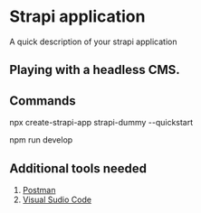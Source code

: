 # Strapi application

A quick description of your strapi application
## Playing with a headless CMS.
## Commands
npx create-strapi-app strapi-dummy --quickstart

npm run develop

## Additional tools needed
1. [Postman](https://www.postman.com/downloads/)
2. [Visual Sudio Code](https://code.visualstudio.com/)
